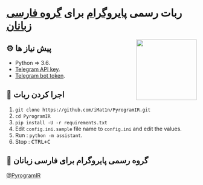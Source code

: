 # ربات رسمی [پایروگرام](https://pyrogram.org) برای [گروه فارسی زبانان](https://t.me/PyrogramIR)

<img src="https://i.imgur.com/JyxrStE.png" width="160" align="right">


## ⚙️  پیش نیاز ها

- Python => 3.6.
- [Telegram API key](//docs.pyrogram.org/intro/setup#api-keys).
- [Telegram bot token](//t.me/botfather).


## 🔄 اجرا کردن ربات

1. `git clone https://github.com/iMat1n/PyrogramIR.git`
2. `cd PyrogramIR`
3. `pip install -U -r requirements.txt`
4. Edit `config.ini.sample` file name to `config.ini` and edit the values.
5. Run : `python -m assistant`.
6. Stop : <kbd>CTRL+C</kbd>


## 👥 گروه رسمی پایروگرام برای فارسی زبانان
[@PyrogramIR](https://t.me/PyrogramIR)
